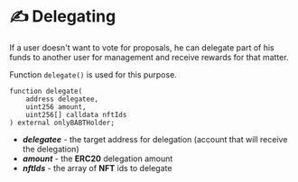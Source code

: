 # ✍️ Delegating

If a user doesn't want to vote for proposals, he can delegate part of his funds to another user for management and receive rewards for that matter.

Function `delegate()` is used for this purpose.

```solidity
function delegate(
    address delegatee, 
    uint256 amount, 
    uint256[] calldata nftIds
) external onlyBABTHolder;
```

- ***delegatee*** - the target address for delegation (account that will receive the delegation)
- ***amount*** - the **ERC20** delegation amount
- ***nftIds*** - the array of **NFT** ids to delegate
